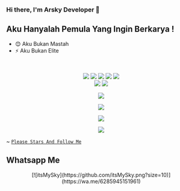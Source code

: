 ### Hi there, I'm Arsky Developer 👋



## Aku Hanyalah Pemula Yang Ingin Berkarya !
- 😊  Aku Bukan Mastah
- ⚡  Aku Bukan Elite

<br />

<p align="center">
  <img src="https://img.shields.io/badge/-JavaScript-black?style=flat-square&logo=javascript" />
  <img src="https://img.shields.io/badge/-Node.js-black?style=flat-square&logo=Node.js" />
  <img src="https://img.shields.io/badge/-HTML5-black?style=flat-square&logo=html5&logoColor=e34f26" />
  <img src="https://img.shields.io/badge/-Git-black?style=flat-square&logo=git" />
  <img src="https://img.shields.io/badge/-GitHub-black?style=flat-square&logo=github" /> <br>
  <img src="https://img.shields.io/badge/-Python-black?style=flat-square&logo=python" />
  <img src="https://img.shields.io/badge/-VS_Code-black?style=flat-square&logo=visual-studio-code" />
</p>

<p align="center">
  <a href="https://github.com/itsMeSky"><img src="https://github-readme-stats.vercel.app/api?username=itsMeSky&bg_color=30,e96443,904e95&title_color=fff&text_color=fff&icon_color=fff&hide_border=true&show_icons=true" /></a>
</p>

<p align="center">
  <a href="https://github.com/ryo-ma/github-profile-trophy"><img src="https://github-profile-trophy.vercel.app/?username=FDLBOT&theme=onedark" /></a>
</p>

<p align="center">
   <img src="https://github-readme-streak-stats.herokuapp.com/?user=itsMySky" />
</p>

<p align="center">
  <a href="=https://wa.me/62895619083555"><img src="https://img.shields.io/badge/WHATSAPP-Arsky_-3066993?style=for-the-badge&logo=whatsapp&logoColor=#2ECC71&link=https://wa.me/62895357313000" /></a>
  <a name=Fabil&label=VIEWS&style=flat-square&color=#2ECC71" />
 </p>

  ~ [`Please Stars And Follow Me`](https://github.com/itsMySky)


## Whatsapp Me
<p align="center">
[![itsMySky](https://github.com/itsMySky.png?size=10)](https://wa.me/6285945151961)
</p>
